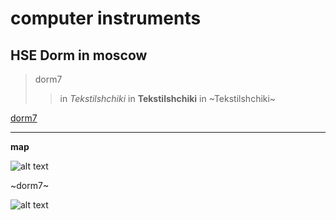 # computer instruments
## HSE Dorm in moscow

> dorm7
>> in *Tekstilshchiki* in **Tekstilshchiki** in ~Tekstilshchiki~

[dorm7](https://www.hse.ru/dormitory/saratov/)

___

**map**

![alt text](https://www.mos.ru/upload/newsfeed/newsfeed/tekstilshiki(68).jpg)

~dorm7~

![alt text](https://www.hse.ru/pubs/share/direct/224691025)


